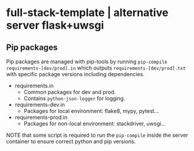 # full-stack-template | alternative server flask+uwsgi

## Pip packages

Pip packages are managed with pip-tools by running `pip-compile requirements-[dev/prod].in` which outputs `requirements-[dev/prod].txt` with specific package versions including dependencies.

* requirements.in
  * Common packages for dev and prod.
  * Contains `python-json-logger` for logging.
* requirements-dev.in
  * Packages for local environment: flake8, mypy, pytest...
* requirements-prod.in
  * Packages for non-local environment: stackdriver, uwsgi...

NOTE that some script is required to run the `pip-compile` inside the server container to ensure correct python and pip versions.
